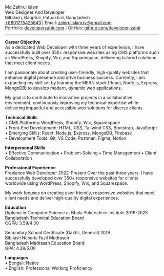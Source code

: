Md Zahirul Islam  
Web Designer And Developer  
Bilbilash, Bauphal, Patuakhali, Bangladesh  
[\+8801775425643](tel:+8801775425643) | Email: [zahirulislam.iv@gmail.com](mailto:zahirulislam.iv@gmail.com)  
Portfolio: [developerzahir.com](https://developerzahir.com) | GitHub: [github.com/developer-zahir](https://github.com/developer-zahir) 

---

**Career Objective**   
As a dedicated Web Developer with three years of experience, I have successfully built over 350+ responsive websites using CMS platforms such as WordPress, Shopify, Wix, and Squarespace, delivering tailored solutions that meet client needs. 

I am passionate about creating user-friendly, high-quality websites that enhance digital presence and drive business success. Currently, I am expanding my skill set by learning the MERN stack (React, Node.js, Express, MongoDB) to develop modern, dynamic web applications. 

My goal is to contribute to innovative projects in a collaborative environment, continuously improving my technical expertise while delivering impactful and accessible web solutions for diverse clients. 

**Technical Skills**   
• CMS Platforms: WordPress, Shopify, Wix, Squarespace   
• Front-End Development: HTML, CSS, Tailwind CSS, Bootstrap, JavaScript   
• Emerging Skills: React, Node.js, Express, MongoDB, Firebase   
• Development Tools: Git, VS Code, Postman, Figma, Notion 

**Interpersonal Skills**   
• Effective Communication • Problem-Solving • Time Management • Client Collaboration 

**Professional Experience**   
Freelance Web Developer 2022-Present Over the past three years, I have successfully developed over 350+ responsive websites for clients worldwide using WordPress, Shopify, Wix, and Squarespace. 

My work focuses on creating user-friendly, responsive websites that meet client needs and deliver high-quality digital experiences. 

**Education**   
Diploma in Computer Science at Bhola Polytechnic Institute                                                      2019-2023  
Bangladesh Technical Education Board   
CGPA: 3.59/4.00 

Secondary School Certificate (Dakhil, General)                                                                                   2019   
Bibilash Nesaria Fazil Madrasah  
Bangladesh Madrasah Education Board   
GPA: 4.38/5.00 

**Languages**   
• Bengali: Native   
• English: Professional Working Proficiency
